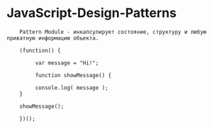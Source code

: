# JavaScript-Design-Patterns

        Pattern Module - инкапсулирует состояние, структуру и любую приватную информацию объекта.

        (function() {

             var message = "Hi!";

             function showMessage() {

             console.log( message );
        }

        showMessage();

        })();
